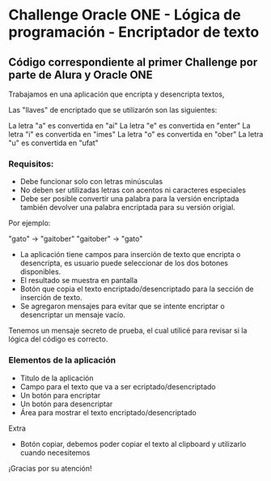 # Challenge Oracle ONE - Lógica de programación - Encriptador de texto

## Código correspondiente al primer Challenge por parte de Alura y Oracle ONE

Trabajamos en una aplicación que encripta y desencripta textos, 

Las "llaves" de encriptado que se utilizarón son las siguientes: 

La letra "a" es convertida en "ai"
La letra "e" es convertida en "enter"
La letra "i" es convertida en "imes"
La letra "o" es convertida en "ober"
La letra "u" es convertida en "ufat"

### Requisitos: 

- Debe funcionar solo con letras minúsculas
- No deben ser utilizadas letras con acentos ni caracteres especiales
- Debe ser posible convertir una palabra para la versión encriptada también devolver una palabra encriptada para su versión origial. 

Por ejemplo: 

"gato" -> "gaitober"
"gaitober" -> "gato"

- La aplicación tiene campos para inserción de texto que encripta o desencripta, es usuario puede seleccionar de los dos botones disponibles.
- El resultado se muestra en pantalla
- Botón que copia el texto encriptado/desencriptado para la sección de inserción de texto.
- Se agregaron mensajes para evitar que se intente encriptar o desencriptar un mensaje vacío.

Tenemos un mensaje secreto de prueba, el cual utilicé para revisar si la lógica del código es correcto. 


### Elementos de la aplicación 

- Titulo de la aplicación
- Campo para el texto que va a ser ecriptado/desencriptado
- Un botón para encriptar
- Un botón para desencriptar
- Área para mostrar el texto encriptado/desencriptado

Extra 

- Botón copiar, debemos poder copiar el texto al clipboard y utilizarlo cuando necesitemos



¡Gracias por su atención!


